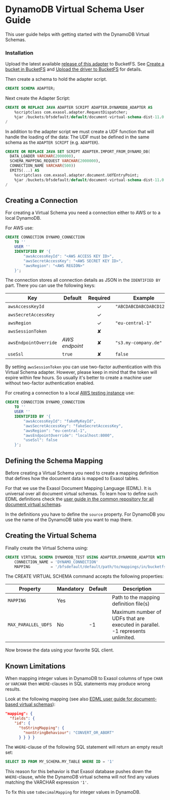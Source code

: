 # DynamoDB Virtual Schema User Guide

This user guide helps with getting started with the DynamoDB Virtual Schemas.

### Installation

Upload the latest available [release of this adapter](https://github.com/exasol/dynamodb-virtual-schema/releases) to BucketFS. See [Create a bucket in BucketFS](https://docs.exasol.com/administration/on-premise/bucketfs/create_new_bucket_in_bucketfs_service.htm) and [Upload the driver to BucketFS](https://docs.exasol.com/administration/on-premise/bucketfs/accessfiles.htm) for details.

Then create a schema to hold the adapter script.

```sql
CREATE SCHEMA ADAPTER;
```

Next create the Adapter Script:

```sql
CREATE OR REPLACE JAVA ADAPTER SCRIPT ADAPTER.DYNAMODB_ADAPTER AS
    %scriptclass com.exasol.adapter.RequestDispatcher;
    %jar /buckets/bfsdefault/default/document-virtual-schema-dist-11.0.3-dynamodb-3.2.5.jar;
/
```

In addition to the adapter script we must create a UDF function that will handle the loading of the data:
The UDF must be defined in the same schema as the `ADAPTER SCRIPT` (e.g. `ADAPTER`).

```sql
CREATE OR REPLACE JAVA SET SCRIPT ADAPTER.IMPORT_FROM_DYNAMO_DB(
  DATA_LOADER VARCHAR(2000000),
  SCHEMA_MAPPING_REQUEST VARCHAR(2000000),
  CONNECTION_NAME VARCHAR(500))
  EMITS(...) AS
    %scriptclass com.exasol.adapter.document.UdfEntryPoint;
    %jar /buckets/bfsdefault/default/document-virtual-schema-dist-11.0.3-dynamodb-3.2.5.jar;
/
```

## Creating a Connection

For creating a Virtual Schema you need a connection either to AWS or to a local DynamoDB.

For AWS use:

```sql
CREATE CONNECTION DYNAMO_CONNECTION
    TO ''
    USER ''
    IDENTIFIED BY '{
        "awsAccessKeyId": "<AWS ACCESS KEY ID>",
        "awsSecretAccessKey": "<AWS SECRET KEY ID>",
        "awsRegion": "<AWS REGION>"
    }';
```

The connection stores all connection details as JSON in the `IDENTIFIED BY` part. There you can use the following keys:

| Key                   | Default        |  Required  | Example                  |
|-----------------------|----------------|:----------:|--------------------------|
| `awsAccessKeyId`      |                |     ✓      | `"ABCDABCDABCDABCD1234"` |
| `awsSecretAccessKey`  |                |     ✓      |                          |
| `awsRegion`           |                |     ✓      | `"eu-central-1"`         |
| `awsSessionToken`     |                |     ✘      |                          |
| `awsEndpointOverride` | _AWS endpoint_ |     ✘      | `"s3.my-company.de"`     |
| `useSsl`              | `true`         |     ✘      | `false`                  |

By setting `awsSessionToken` you can use two-factor authentication with this Virtual Schema adapter. However, please keep in mind that the token will expire within few hours. So usually it's better to create a machine user without two-factor authentication enabled.

For creating a connection to a local [AWS testing instance](https://docs.aws.amazon.com/de_de/amazondynamodb/latest/developerguide/DynamoDBLocal.html) use:

```sql
CREATE CONNECTION DYNAMO_CONNECTION
    TO ''
    USER ''
    IDENTIFIED BY '{
        "awsAccessKeyId": "fakeMyKeyId",
        "awsSecretAccessKey": "fakeSecretAccessKey",
        "awsRegion": "eu-central-1",
        "awsEndpointOverride": "localhost:8000",
        "useSsl": false
    }';
```

## Defining the Schema Mapping

Before creating a Virtual Schema you need to create a mapping definition that defines how the document data is mapped to Exasol tables.

For that we use the Exasol Document Mapping Language (EDML). It is universal over all document virtual schemas. To learn how to define such EDML definitions check the [user guide in the common repository for all document virtual schemas](https://github.com/exasol/virtual-schema-common-document/blob/main/doc/user_guide/edml_user_guide.md).

In the definitions you have to define the `source` property. For DynamoDB you use the name of the DynamoDB table you want to map there.

## Creating the Virtual Schema

Finally create the Virtual Schema using:

```sql
CREATE VIRTUAL SCHEMA DYNAMODB_TEST USING ADAPTER.DYNAMODB_ADAPTER WITH
    CONNECTION_NAME = 'DYNAMO_CONNECTION'
    MAPPING         = '/bfsdefault/default/path/to/mappings/in/bucketfs';
```

The CREATE VIRTUAL SCHEMA command accepts the following properties:

| Property          | Mandatory   |  Default      |   Description                                                                 |
|-------------------|-------------|---------------|-------------------------------------------------------------------------------|
|`MAPPING`          | Yes         |               | Path to the mapping definition file(s)                                        |
|`MAX_PARALLEL_UDFS`| No          | -1            | Maximum number of UDFs that are executed in parallel. -1 represents unlimited.|

Now browse the data using your favorite SQL client.

## Known Limitations

When mapping integer values in DynamoDB to Exasol columns of type `CHAR` or `VARCHAR`
then `WHERE`-clauses in SQL statements may produce wrong results.

Look at the following mapping (see also [EDML user guide for document-based virtual schemas](https://github.com/exasol/virtual-schema-common-document/blob/main/doc/user_guide/edml_user_guide.md#supported-conversion)):

```json
"mapping": {
  "fields": {
    "id": {
      "toStringMapping": {
        "nonStringBehaviour": "CONVERT_OR_ABORT"
      } } } }
```


The `WHERE`-clause of the following SQL statement will return an empty result set:
```sql
SELECT ID FROM MY_SCHEMA.MY_TABLE WHERE ID = '1'
```

This reason for this behavior is that Exasol database pushes down the `WHERE`-clause, while the
DynamoDB virtual schema will not find any values matching the VARCHAR expression `'1'`.

To fix this use `toDecimalMapping` for integer values in DynamoDB.
